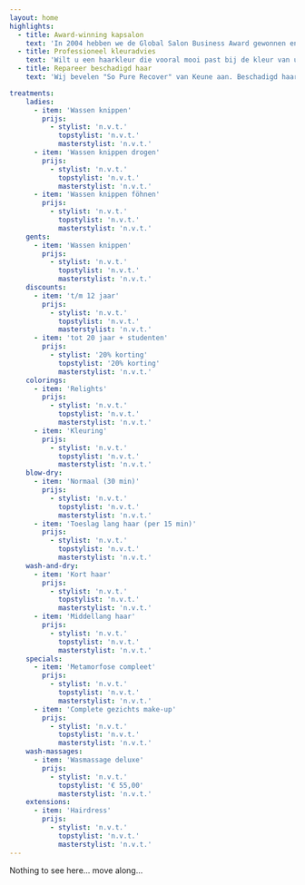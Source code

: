 ```yaml
---
layout: home
highlights:
  - title: Award-winning kapsalon
    text: 'In 2004 hebben we de Global Salon Business Award gewonnen en in 2014 waren we de trotse winnaar van de Coiffure Award. Het team van Koffijberg Hairdressers Amsterdam bestaat uit getalenteerde kappers en kapsters. Zij werken volgens één filosofie: persoonlijke aandacht, vakmanschap en een op maat gesneden advies. Koffijberg levert topkwaliteit.'
  - title: Professioneel kleuradvies
    text: 'Wilt u een haarkleur die vooral mooi past bij de kleur van uw huid en ogen? Kapsalon Koffijberg Amsterdam brengt kleuranalyses naar een hoger plan. Samen met u komen wij in onze kapsalon nog diepgaander en doelgerichter tot een advies voor uw nieuwe haarkleur. De haarkleuranalyse is geheel vrijblijvend en kosteloos, en is onze investering in u.'
  - title: Repareer beschadigd haar
    text: 'Wij bevelen "So Pure Recover" van Keune aan. Beschadigd haar heeft zijn vochtbalans verloren en heeft een verzwakte innerlijke structuur. So Pure Natural Balance Recover is verrijkt met proteïnen die de haarstructuur van binnenuit herstellen en het haar nieuwe kracht en nieuw volume geven.'

treatments:
    ladies:
      - item: 'Wassen knippen'
        prijs:
          - stylist: 'n.v.t.'
            topstylist: 'n.v.t.'
            masterstylist: 'n.v.t.'
      - item: 'Wassen knippen drogen'
        prijs:
          - stylist: 'n.v.t.'
            topstylist: 'n.v.t.'
            masterstylist: 'n.v.t.'
      - item: 'Wassen knippen föhnen'
        prijs:
          - stylist: 'n.v.t.'
            topstylist: 'n.v.t.'
            masterstylist: 'n.v.t.'
    gents:
      - item: 'Wassen knippen'
        prijs:
          - stylist: 'n.v.t.'
            topstylist: 'n.v.t.'
            masterstylist: 'n.v.t.'
    discounts:
      - item: 't/m 12 jaar'
        prijs:
          - stylist: 'n.v.t.'
            topstylist: 'n.v.t.'
            masterstylist: 'n.v.t.'
      - item: 'tot 20 jaar + studenten'
        prijs:
          - stylist: '20% korting'
            topstylist: '20% korting'
            masterstylist: 'n.v.t.'
    colorings:
      - item: 'Relights'
        prijs:
          - stylist: 'n.v.t.'
            topstylist: 'n.v.t.'
            masterstylist: 'n.v.t.'
      - item: 'Kleuring'
        prijs:
          - stylist: 'n.v.t.'
            topstylist: 'n.v.t.'
            masterstylist: 'n.v.t.'
    blow-dry:
      - item: 'Normaal (30 min)'
        prijs:
          - stylist: 'n.v.t.'
            topstylist: 'n.v.t.'
            masterstylist: 'n.v.t.'
      - item: 'Toeslag lang haar (per 15 min)'
        prijs:
          - stylist: 'n.v.t.'
            topstylist: 'n.v.t.'
            masterstylist: 'n.v.t.'
    wash-and-dry:
      - item: 'Kort haar'
        prijs:
          - stylist: 'n.v.t.'
            topstylist: 'n.v.t.'
            masterstylist: 'n.v.t.'
      - item: 'Middellang haar'
        prijs:
          - stylist: 'n.v.t.'
            topstylist: 'n.v.t.'
            masterstylist: 'n.v.t.'
    specials:
      - item: 'Metamorfose compleet'
        prijs:
          - stylist: 'n.v.t.'
            topstylist: 'n.v.t.'
            masterstylist: 'n.v.t.'
      - item: 'Complete gezichts make-up'
        prijs:
          - stylist: 'n.v.t.'
            topstylist: 'n.v.t.'
            masterstylist: 'n.v.t.'
    wash-massages:
      - item: 'Wasmassage deluxe'
        prijs:
          - stylist: 'n.v.t.'
            topstylist: '€ 55,00'
            masterstylist: 'n.v.t.'
    extensions:
      - item: 'Hairdress'
        prijs:
          - stylist: 'n.v.t.'
            topstylist: 'n.v.t.'
            masterstylist: 'n.v.t.'
---
```


Nothing to see here... move along...